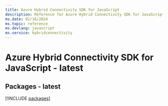 ```yaml
---
title: Azure Hybrid Connectivity SDK for JavaScript
description: Reference for Azure Hybrid Connectivity SDK for JavaScript
ms.date: 02/16/2024
ms.topic: reference
ms.devlang: javascript
ms.service: hybridconnectivity
---
```

# Azure Hybrid Connectivity SDK for JavaScript - latest
## Packages - latest
[!INCLUDE [packages](hybrid-connectivity-index.md)]